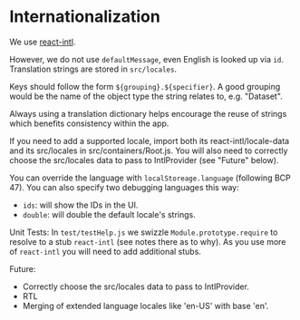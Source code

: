 # Internationalization

We use [react-intl](https://github.com/yahoo/react-intl).

However, we do not use `defaultMessage`, even English is looked up via `id`.
Translation strings are stored in `src/locales`.

Keys should follow the form `${grouping}.${specifier}`.
A good grouping would be the name of the object type the string relates to, e.g. "Dataset".

Always using a translation dictionary helps encourage the reuse of strings which benefits consistency within the app. 

If you need to add a supported locale, import both its react-intl/locale-data and its src/locales in src/containers/Root.js.
You will also need to correctly choose the src/locales data to pass to IntlProvider (see "Future" below).

You can override the language with `localStoreage.language` (following BCP 47). 
You can also specify two debugging languages this way:
- `ids`: will show the IDs in the UI.
- `double`: will double the default locale's strings.

Unit Tests:
In `test/testHelp.js` we swizzle `Module.prototype.require` to resolve to a stub `react-intl` (see notes there as to why).
As you use more of `react-intl` you will need to add additional stubs.

Future:
- Correctly choose the src/locales data to pass to IntlProvider.
- RTL
- Merging of extended language locales like 'en-US' with base 'en'.

